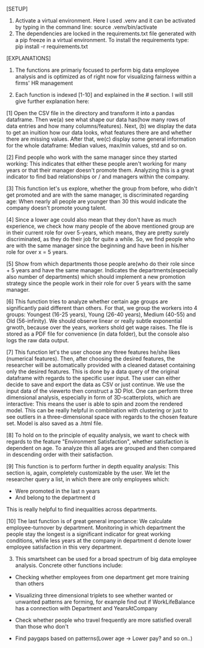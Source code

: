 [SETUP]

1. Activate a virtual environment. Here I used .venv and it can be activated by typing in the command line:
   source .venv/bin/activate
2. The dependencies are locked in the requirements.txt file generated with a pip freeze in a virtual environment. To install the requirements type:
   pip install -r requirements.txt

[EXPLANATIONS]

1. The functions are primariy focused to perform big data employee analysis and is optimized as of right now for visualizing fairness within a firms' HR management

2. Each function is indexed [1-10] and explained in the # section. I will still give further explanation here:

[1] Open the CSV file in the directory and transform it into a pandas dataframe. Then we(a) see what shape our data has(how many rows of data entries and how many columns/features). Next, (b) we display the data to get an inuition how our data looks, what features there are and whether there are missing values. After that, we(c) display some general information for the whole dataframe: Median values, max/min values, std and so on.

[2] Find people who work with the same manager since they started working: This indicates that either these people aren't working for many years or that their manager doesn't promote them. Analyzing this is a great indicator to find bad relationships or / and managers within the company.

[3] This function let's us explore, whether the group from before, who didn't get promoted and are with the same manager, is discriminated regarding age: When nearly all people are younger than 30 this would indicate the company doesn't promote young talent.

[4] Since a lower age could also mean that they don't have as much experience, we check how many people of the above mentioned group are in their current role for over 5-years, which means, they are pretty surely discriminated, as they do their job for quite a while. So, we find people who are with the same manager since the beginning and have been in his/her role for over x = 5 years.

[5] Show from which departments those people are(who do their role since + 5 years and have the same manager. Indicates the departments(especially also number of departments) which should implement a new promotion strategy since the people work in their role for over 5 years with the same manager.

[6] This function tries to analyze whether certain age groups are significantly paid different than others. For that, we group the workers into 4 groups: Youngest (16-25 years), Young (26-40 years), Medium (40-55) and Old (56-infinity). We should observe linear or really subtle exponential grwoth, because over the years, workers shold get wage raises. The file is stored as a PDF file for convenience (in data folder), but the console also logs the raw data output.

[7] This function let's the user choose any three features he/she likes (numerical features). Then, after choosing the desired features, the researcher will be automatically provided with a cleaned dataset containing only the desired features. This is done by a data query of the original dataframe with regards to the specific user input. The user can either decide to save and export the data as CSV or just continue. We use the input data of the viewerto then construct a 3D Plot. One can perform three dimensional analysis, especially in form of 3D-scatterplots, which are interactive: This means the user is able to spin and zoom the rendered model. This can be really helpful in combination with clustering or just to see outliers in a three-dimensional space with regards to the chosen feature set. Model is also saved as a .html file.

[8] To hold on to the principle of equality analysis, we want to check with regards to the feature "Environment Satisfaction", whether satisfaction is dependent on age. To analyze this all ages are grouped and then compared in descending order with their satisfaction.

[9] This function is to perform further in depth equality analysis: This section is, again, completely customizable by the user. We let the researcher query a list, in which there are only employees which:

- Were promoted in the last n years
- And belong to the department d

This is really helpful to find inequalities across departments.

[10] The last function is of great general importance: We calculate employee-turnover by department. Monitoring in which department the people stay the longest is a significant indicator for great working conditions, while less years at the company in department d denote lower employee satisfaction in this very department.

3. This smartsheet can be used for a broad spectrum of big data employee analysis. Concrete other functions include:

- Checking whether employees from one department get more training than others

- Visualizing three dimensional triplets to see whether wanted or unwanted patterns are forming, for example find out if WorkLifeBalance has a connection with Department and YearsAtCompany

- Check whether people who travel frequently are more satisfied overall than those who don't

- Find paygaps based on patterns(Lower age -> Lower pay? and so on..)
